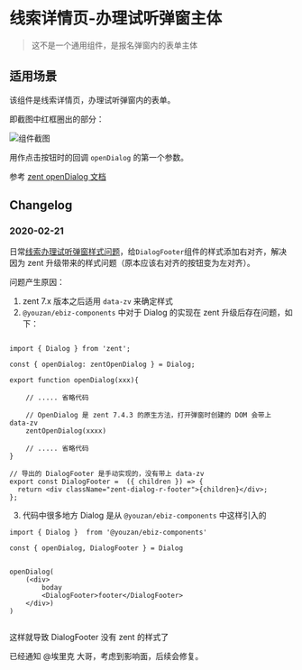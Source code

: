 # 线索详情页-办理试听弹窗主体

> 这不是一个通用组件，是报名弹窗内的表单主体

## 适用场景

该组件是线索详情页，办理试听弹窗内的表单。

即截图中红框圈出的部分：

![组件截图](https://img.yzcdn.cn/upload_files/2020/02/21/FpJqCwj6CXcRctWBMOb0r4plEe4W.png)

用作点击按钮时的回调 `openDialog` 的第一个参数。

参考 [zent openDialog 文档](https://youzan.github.io/zent/zh/component/dialog#opendialog)




## Changelog

### 2020-02-21

日常[线索办理试听弹窗样式问题](http://xiaolv.qima-inc.com/#/demand/search?show=true&ids=40290)，给`DialogFooter`组件的样式添加右对齐，解决因为 zent 升级带来的样式问题（原本应该右对齐的按钮变为左对齐）。

问题产生原因：

1. zent 7.x 版本之后适用 `data-zv` 来确定样式
2. `@youzan/ebiz-components` 中对于 Dialog 的实现在 zent 升级后存在问题，如下：

```

import { Dialog } from 'zent';

const { openDialog: zentOpenDialog } = Dialog;

export function openDialog(xxx){

    // ..... 省略代码

    // OpenDialog 是 zent 7.4.3 的原生方法，打开弹窗时创建的 DOM 会带上 data-zv
    zentOpenDialog(xxxx)

    // ..... 省略代码
}

// 导出的 DialogFooter 是手动实现的，没有带上 data-zv
export const DialogFooter =  ({ children }) => {
  return <div className="zent-dialog-r-footer">{children}</div>;
};

```

3. 代码中很多地方 Dialog 是从 `@youzan/ebiz-components` 中这样引入的

```
import { Dialog }  from '@youzan/ebiz-components'

const { openDialog, DialogFooter } = Dialog


openDialog(
    (<div>
        boday
        <DialogFooter>footer</DialogFooter>
    </div>)
)


```
这样就导致 DialogFooter 没有 zent 的样式了


已经通知 @埃里克 大哥，考虑到影响面，后续会修复。
